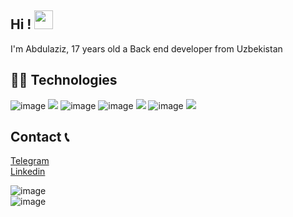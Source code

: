 ## Hi ! <img src="https://raw.githubusercontent.com/aemmadi/aemmadi/master/wave.gif" width="30px">
I'm Abdulaziz, 17 years old a Back end developer from Uzbekistan 
## 👨‍💻 Technologies
![image](https://img.shields.io/badge/Python-FFD43B?style=for-the-badge&logo=python&logoColor=blue)
<img src="https://img.shields.io/badge/HTML5-E34F26?style=for-the-badge&logo=html5&logoColor=white" />
![image](https://img.shields.io/badge/CSS3-1572B6?style=for-the-badge&logo=css3&logoColor=white)
![image](https://img.shields.io/badge/Bootstrap-563D7C?style=for-the-badge&logo=bootstrap&logoColor=white)
<img src="https://img.shields.io/badge/Django-092E20?style=for-the-badge&logo=django&logoColor=green" />
![image](https://img.shields.io/badge/SQLite-07405E?style=for-the-badge&logo=sqlite&logoColor=white)
<img src="https://img.shields.io/badge/git-%23F05033.svg?style=for-the-badge&logo=git&logoColor=white"/>
## Contact 📞
<a href="https://t.me/PyCoder_off1cial">Telegram</a><br>
<a href="https://www.linkedin.com/in/abdulaziz-sherzodjanov">Linkedin</a>



![image](https://hits.seeyoufarm.com/api/count/incr/badge.svg?url=https%3A%2F%2Fgithub.com%2FAbdulazizSherzodjanov1212%2Fhit-counter)<br>
![image](https://github-readme-stats.vercel.app/api/top-langs/?username=AbdulazizSherzodjanov&theme=tokyonight)
